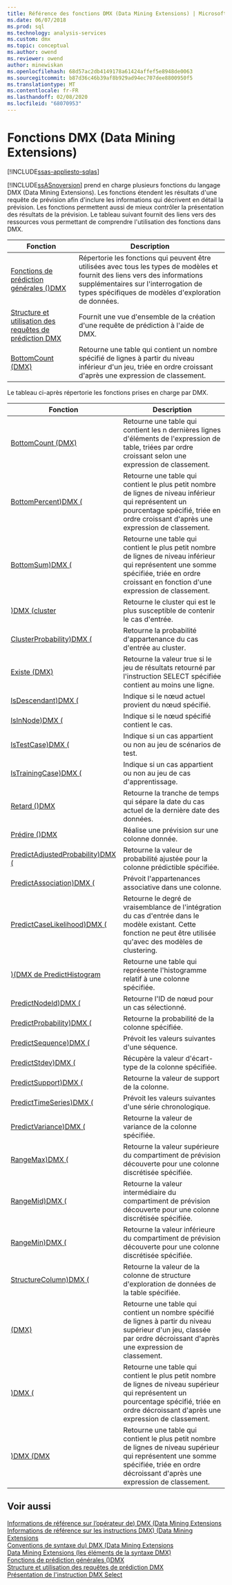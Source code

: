 ```yaml
---
title: Référence des fonctions DMX (Data Mining Extensions) | Microsoft Docs
ms.date: 06/07/2018
ms.prod: sql
ms.technology: analysis-services
ms.custom: dmx
ms.topic: conceptual
ms.author: owend
ms.reviewer: owend
author: minewiskan
ms.openlocfilehash: 68d57ac2db4149178a61424affef5e8948de0063
ms.sourcegitcommit: b87d36c46b39af8b929ad94ec707dee8800950f5
ms.translationtype: MT
ms.contentlocale: fr-FR
ms.lasthandoff: 02/08/2020
ms.locfileid: "68070953"
---
```

# <a name="data-mining-extensions-dmx-function-reference"></a>Fonctions DMX (Data Mining Extensions)
[!INCLUDE[ssas-appliesto-sqlas](../includes/ssas-appliesto-sqlas.md)]

  
  [!INCLUDE[ssASnoversion](../includes/ssasnoversion-md.md)] prend en charge plusieurs fonctions du langage DMX (Data Mining Extensions). Les fonctions étendent les résultats d'une requête de prévision afin d'inclure les informations qui décrivent en détail la prévision. Les fonctions permettent aussi de mieux contrôler la présentation des résultats de la prévision. Le tableau suivant fournit des liens vers des ressources vous permettant de comprendre l'utilisation des fonctions dans DMX.  
  
|Fonction|Description|  
|--------------|-----------------|  
|[Fonctions de prédiction générales &#40;&#41;DMX](../dmx/general-prediction-functions-dmx.md)|Répertorie les fonctions qui peuvent être utilisées avec tous les types de modèles et fournit des liens vers des informations supplémentaires sur l'interrogation de types spécifiques de modèles d'exploration de données.|  
|[Structure et utilisation des requêtes de prédiction DMX](../dmx/structure-and-usage-of-dmx-prediction-queries.md)|Fournit une vue d'ensemble de la création d'une requête de prédiction à l'aide de DMX.|  
|[BottomCount &#40;DMX&#41;](../dmx/bottomcount-dmx.md)|Retourne une table qui contient un nombre spécifié de lignes à partir du niveau inférieur d'un jeu, triée en ordre croissant d'après une expression de classement.|  
  
 Le tableau ci-après répertorie les fonctions prises en charge par DMX.  
  
|Fonction|Description|  
|--------------|-----------------|  
|[BottomCount &#40;DMX&#41;](../dmx/bottomcount-dmx.md)|Retourne une table qui contient les n dernières lignes d'éléments de l'expression de table, triées par ordre croissant selon une expression de classement.|  
|[BottomPercent&#41;DMX &#40;](../dmx/bottompercent-dmx.md)|Retourne une table qui contient le plus petit nombre de lignes de niveau inférieur qui représentent un pourcentage spécifié, triée en ordre croissant d'après une expression de classement.|  
|[BottomSum&#41;DMX &#40;](../dmx/bottomsum-dmx.md)|Retourne une table qui contient le plus petit nombre de lignes de niveau inférieur qui représentent une somme spécifiée, triée en ordre croissant en fonction d'une expression de classement.|  
|[&#41;DMX &#40;cluster](../dmx/cluster-dmx.md)|Retourne le cluster qui est le plus susceptible de contenir le cas d'entrée.|  
|[ClusterProbability&#41;DMX &#40;](../dmx/clusterprobability-dmx.md)|Retourne la probabilité d'appartenance du cas d'entrée au cluster.|  
|[Existe &#40;DMX&#41;](../dmx/exists-dmx.md)|Retourne la valeur true si le jeu de résultats retourné par l'instruction SELECT spécifiée contient au moins une ligne.|  
|[IsDescendant&#41;DMX &#40;](../dmx/isdescendant-dmx.md)|Indique si le nœud actuel provient du nœud spécifié.|  
|[IsInNode&#41;DMX &#40;](../dmx/isinnode-dmx.md)|Indique si le nœud spécifié contient le cas.|  
|[IsTestCase&#41;DMX &#40;](../dmx/istestcase-dmx.md)|Indique si un cas appartient ou non au jeu de scénarios de test.|  
|[IsTrainingCase&#41;DMX &#40;](../dmx/istrainingcase-dmx.md)|Indique si un cas appartient ou non au jeu de cas d'apprentissage.|  
|[Retard &#40;&#41;DMX](../dmx/lag-dmx.md)|Retourne la tranche de temps qui sépare la date du cas actuel de la dernière date des données.|  
|[Prédire &#40;&#41;DMX](../dmx/predict-dmx.md)|Réalise une prévision sur une colonne donnée.|  
|[PredictAdjustedProbability&#41;DMX &#40;](../dmx/predictadjustedprobability-dmx.md)|Retourne la valeur de probabilité ajustée pour la colonne prédictible spécifiée.|  
|[PredictAssociation&#41;DMX &#40;](../dmx/predictassociation-dmx.md)|Prévoit l'appartenances associative dans une colonne.|  
|[PredictCaseLikelihood&#41;DMX &#40;](../dmx/predictcaselikelihood-dmx.md)|Retourne le degré de vraisemblance de l'intégration du cas d'entrée dans le modèle existant. Cette fonction ne peut être utilisée qu'avec des modèles de clustering.|  
|[&#41;&#40;DMX de PredictHistogram](../dmx/predicthistogram-dmx.md)|Retourne une table qui représente l'histogramme relatif à une colonne spécifiée.|  
|[PredictNodeId&#41;DMX &#40;](../dmx/predictnodeid-dmx.md)|Retourne l'ID de nœud pour un cas sélectionné.|  
|[PredictProbability&#41;DMX &#40;](../dmx/predictprobability-dmx.md)|Retourne la probabilité de la colonne spécifiée.|  
|[PredictSequence&#41;DMX &#40;](../dmx/predictsequence-dmx.md)|Prévoit les valeurs suivantes d'une séquence.|  
|[PredictStdev&#41;DMX &#40;](../dmx/predictstdev-dmx.md)|Récupère la valeur d'écart-type de la colonne spécifiée.|  
|[PredictSupport&#41;DMX &#40;](../dmx/predictsupport-dmx.md)|Retourne la valeur de support de la colonne.|  
|[PredictTimeSeries&#41;DMX &#40;](../dmx/predicttimeseries-dmx.md)|Prévoit les valeurs suivantes d'une série chronologique.|  
|[PredictVariance&#41;DMX &#40;](../dmx/predictvariance-dmx.md)|Retourne la valeur de variance de la colonne spécifiée.|  
|[RangeMax&#41;DMX &#40;](../dmx/rangemax-dmx.md)|Retourne la valeur supérieure du compartiment de prévision découverte pour une colonne discrétisée spécifiée.|  
|[RangeMid&#41;DMX &#40;](../dmx/rangemid-dmx.md)|Retourne la valeur intermédiaire du compartiment de prévision découverte pour une colonne discrétisée spécifiée.|  
|[RangeMin&#41;DMX &#40;](../dmx/rangemin-dmx.md)|Retourne la valeur inférieure du compartiment de prévision découverte pour une colonne discrétisée spécifiée.|  
|[StructureColumn&#41;DMX &#40;](../dmx/structurecolumn-dmx.md)|Retourne la valeur de la colonne de structure d'exploration de données de la table spécifiée.|  
|[&#40;DMX&#41;](../dmx/topcount-dmx.md)|Retourne une table qui contient un nombre spécifié de lignes à partir du niveau supérieur d'un jeu, classée par ordre décroissant d'après une expression de classement.|  
|[&#41;DMX &#40;](../dmx/toppercent-dmx.md)|Retourne une table qui contient le plus petit nombre de lignes de niveau supérieur qui représentent un pourcentage spécifié, triée en ordre décroissant d'après une expression de classement.|  
|[&#41;DMX &#40;DMX](../dmx/topsum-dmx.md)|Retourne une table qui contient le plus petit nombre de lignes de niveau supérieur qui représentent une somme spécifiée, triée en ordre décroissant d'après une expression de classement.|  
  
## <a name="see-also"></a>Voir aussi  
 [Informations de référence sur l’opérateur de&#41; DMX &#40;Data Mining Extensions](../dmx/data-mining-extensions-dmx-operator-reference.md)   
 [Informations de référence sur les instructions DMX&#41; &#40;Data Mining Extensions](../dmx/data-mining-extensions-dmx-statements.md)   
 [Conventions de syntaxe du&#41; DMX &#40;Data Mining Extensions](../dmx/data-mining-extensions-dmx-syntax-conventions.md)   
 [Data Mining Extensions &#40;les éléments de la syntaxe DMX&#41;](../dmx/data-mining-extensions-dmx-syntax-elements.md)   
 [Fonctions de prédiction générales &#40;&#41;DMX](../dmx/general-prediction-functions-dmx.md)   
 [Structure et utilisation des requêtes de prédiction DMX](../dmx/structure-and-usage-of-dmx-prediction-queries.md)   
 [Présentation de l'instruction DMX Select](../dmx/understanding-the-dmx-select-statement.md)  
  
  
